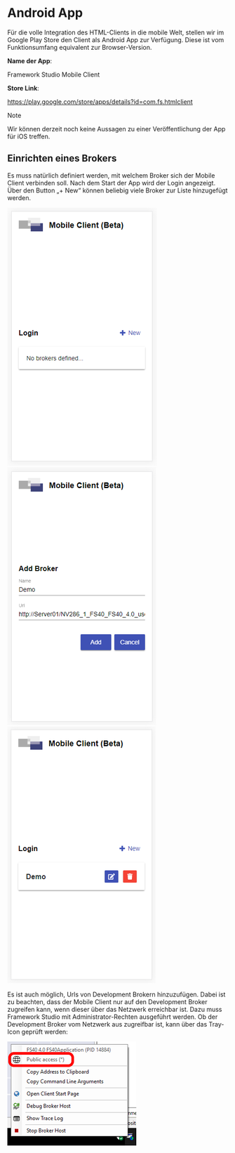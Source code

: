 # Android App

Für die volle Integration des HTML-Clients in die mobile Welt, stellen wir im Google Play Store den Client als Android App zur Verfügung. Diese ist vom Funktionsumfang equivalent zur Browser-Version.

**Name der App**:

Framework Studio Mobile Client

**Store Link**:

<https://play.google.com/store/apps/details?id=com.fs.htmlclient>

> [!NOTE]
> Wir können derzeit noch keine Aussagen zu einer Veröffentlichung der App für iOS treffen.

## Einrichten eines Brokers

Es muss natürlich definiert werden, mit welchem Broker sich der Mobile Client verbinden soll. Nach dem Start der App wird der Login angezeigt. Über den Button „+ New“ können beliebig viele Broker zur Liste hinzugefügt werden.

![App-Broker1](media/app-broker-1.png) ![App-Broker2](media/app-broker-2.png) ![App-Broker3](media/app-broker-3.png)

Es ist auch möglich, Urls von Development Brokern hinzuzufügen. Dabei ist zu beachten, dass der Mobile Client nur auf den Development Broker zugreifen kann, wenn dieser über das Netzwerk erreichbar ist. Dazu muss Framework Studio mit Administrator-Rechten ausgeführt werden. Ob der Development Broker vom Netzwerk aus zugreifbar ist, kann über das Tray-Icon geprüft werden:

![public Access](media/broker-public-access.png)
